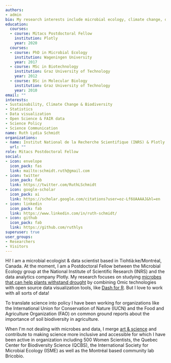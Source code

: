 ```yaml
---
authors:
- admin
bio: My research interests include microbial ecology, climate change, data science and visualization.
education:
  courses:
  - course: Mitacs Postdoctoral Fellow  
    institution: Plotly
    year: 2020
  courses:
  - course: PhD in Microbial Ecology
    institution: Wageningen University
    year: 2017
  - course: MSc in Biotechnology
    institution: Graz University of Technology
    year: 2012
  - course: BSc in Molecular Biology
    institution: Graz University of Technology
    year: 2010
email: ""
interests:
- Sustainability, Climate Change & Biodiversity
- Statistics
- Data visualization
- Open Science & FAIR data
- Science Policy
- Science Communication
name: Ruth Lydia Schmidt
organizations:
- name: Institut National de la Recherche Scientifique (INRS) & Plotly
  url: ""
role: Mitacs Postdoctoral Fellow
social:
- icon: envelope
  icon_pack: fas
  link: mailto:schmidt.ruth@gmail.com
- icon: twitter
  icon_pack: fab
  link: https://twitter.com/RuthLSchmidt
- icon: google-scholar
  icon_pack: ai
  link: https://scholar.google.com/citations?user=oz-Lf6UAAAAJ&hl=en
- icon: linkedin
  icon_pack: fab
  link: https://www.linkedin.com/in/ruth-schmidt/
- icon: github
  icon_pack: fab
  link: https://github.com/ruthlys
superuser: true
user_groups:
- Researchers
- Visitors
---
```


Hi! I am a microbial ecologist & data scientist based in Tiohtià:ke/Montréal, Canada. At the moment, I am a Postdoctoral Fellow between the Microbial Ecology group at the National Institute of Scientific Research (INRS) and the data analytics company Plotly. My research focuses on studying [microbes that can help plants withstand drought](https://theconversation.com/microbial-aromas-might-save-crops-from-drought-103960) by combining Omic technologies with open source data visualization tools, like [Dash for R](https://medium.com/plotly/announcing-dash-for-r-82dce99bae13). But I love to work with all sorts of data!

To translate science into policy I have been working for organizations like the International Union for Conservation of Nature (IUCN) and the Food and Agriculture Organization (FAO) on common ground reports about the importance of soil biodiversity in agriculture.

When I'm not dealing with microbes and data, I merge [art & science](https://www.sciartmagazine.com/the-art-of-microbial-communication.html) and contribute to making science more inclusive and accessible for which I have been active in organization including 500 Women Scientists, the Quebec Center for Biodiversity Science (QCBS), the International Society for Microbial Ecology (ISME) as well as the Montréal based community lab Bricobio.
